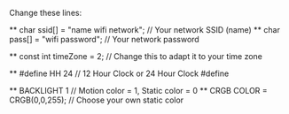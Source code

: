 Change these lines: 

** char ssid[] = "name wifi network";        // Your network SSID (name) 
** char pass[] = "wifi password";            // Your network password 

** const int timeZone = 2;                   // Change this to adapt it to your time zone 

** #define HH          24                    // 12 Hour Clock or 24 Hour Clock #define 

** BACKLIGHT   1                             // Motion color = 1, Static color = 0 
** CRGB COLOR = CRGB(0,0,255);               // Choose your own static color
